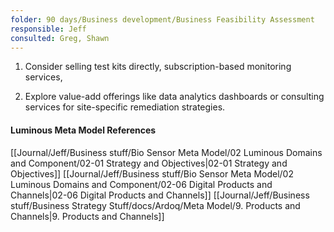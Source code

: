 ```yaml
---
folder: 90 days/Business development/Business Feasibility Assessment
responsible: Jeff
consulted: Greg, Shawn
---
```

1. Consider selling test kits directly, subscription-based monitoring services, 
 
2. Explore value-add offerings like data analytics dashboards or consulting services for site-specific remediation strategies.


#### Luminous Meta Model References

[[Journal/Jeff/Business stuff/Bio Sensor Meta Model/02 Luminous Domains and Component/02-01 Strategy and Objectives|02-01 Strategy and Objectives]]
[[Journal/Jeff/Business stuff/Bio Sensor Meta Model/02 Luminous Domains and Component/02-06 Digital Products and Channels|02-06 Digital Products and Channels]]
[[Journal/Jeff/Business stuff/Business Strategy Stuff/docs/Ardoq/Meta Model/9. Products and Channels|9. Products and Channels]]

